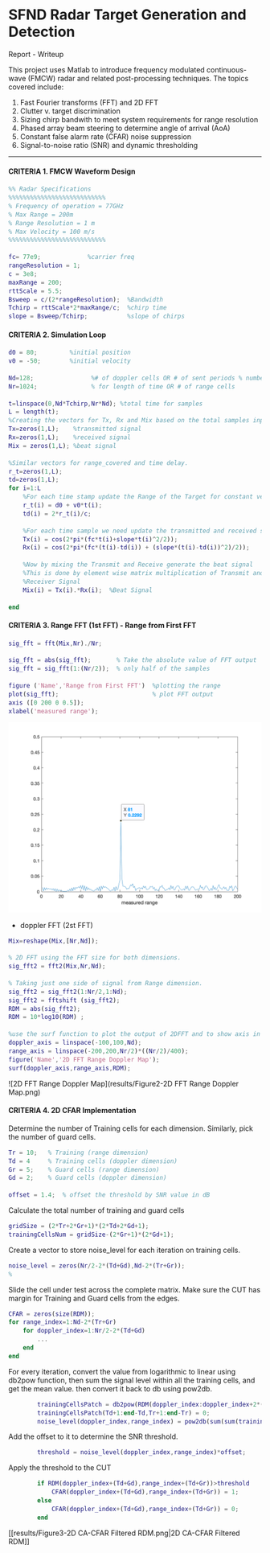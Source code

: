 # SFND Radar Target Generation and Detection
Report  - Writeup

This project uses Matlab to introduce frequency modulated continuous-wave (FMCW) radar and related post-processing techniques. The topics covered include:
1) Fast Fourier transforms (FFT) and 2D FFT
2) Clutter v. target discrimination
3) Sizing chirp bandwith to meet system requirements for range resolution
4) Phased array beam steering to determine angle of arrival (AoA)
5) Constant false alarm rate (CFAR) noise suppression
6) Signal-to-noise ratio (SNR) and dynamic thresholding

---
#### CRITERIA 1. FMCW Waveform Design 
```Matlab
%% Radar Specifications 
%%%%%%%%%%%%%%%%%%%%%%%%%%%
% Frequency of operation = 77GHz
% Max Range = 200m
% Range Resolution = 1 m
% Max Velocity = 100 m/s
%%%%%%%%%%%%%%%%%%%%%%%%%%%

fc= 77e9;             %carrier freq
rangeResolution = 1;
c = 3e8;
maxRange = 200;
rttScale = 5.5;
Bsweep = c/(2*rangeResolution);  %Bandwidth
Tchirp = rttScale*2*maxRange/c;  %chirp time
slope = Bsweep/Tchirp;           %slope of chirps
```

#### CRITERIA 2. Simulation Loop

```Matlab
d0 = 80;         %initial position 
v0 = -50;        %initial velocity

Nd=128;                %# of doppler cells OR # of sent periods % number of chirps
Nr=1024;               % for length of time OR # of range cells      

t=linspace(0,Nd*Tchirp,Nr*Nd); %total time for samples
L = length(t);
%Creating the vectors for Tx, Rx and Mix based on the total samples input.
Tx=zeros(1,L);    %transmitted signal
Rx=zeros(1,L);    %received signal
Mix = zeros(1,L); %beat signal

%Similar vectors for range_covered and time delay.
r_t=zeros(1,L);
td=zeros(1,L);
for i=1:L         
    %For each time stamp update the Range of the Target for constant velocity. 
    r_t(i) = d0 + v0*t(i);
    td(i) = 2*r_t(i)/c;
    
    %For each time sample we need update the transmitted and received signal. 
    Tx(i) = cos(2*pi*(fc*t(i)+slope*t(i)^2/2));
    Rx(i) = cos(2*pi*(fc*(t(i)-td(i)) + (slope*(t(i)-td(i))^2)/2));
    
    %Now by mixing the Transmit and Receive generate the beat signal
    %This is done by element wise matrix multiplication of Transmit and
    %Receiver Signal
    Mix(i) = Tx(i).*Rx(i);  %Beat Signal
    
end
```

#### CRITERIA 3. Range FFT (1st FFT) - Range from First FFT

```Matlab
sig_fft = fft(Mix,Nr)./Nr;

sig_fft = abs(sig_fft);       % Take the absolute value of FFT output
sig_fft = sig_fft(1:(Nr/2));  % only half of the samples

figure ('Name','Range from First FFT')  %plotting the range
plot(sig_fft);                          % plot FFT output 
axis ([0 200 0 0.5]);
xlabel('measured range');

```
<img src="results/Figure1-Range from First FFT.png">


* doppler FFT (2st FFT)

```Matlab
Mix=reshape(Mix,[Nr,Nd]);

% 2D FFT using the FFT size for both dimensions.
sig_fft2 = fft2(Mix,Nr,Nd);

% Taking just one side of signal from Range dimension.
sig_fft2 = sig_fft2(1:Nr/2,1:Nd);
sig_fft2 = fftshift (sig_fft2);
RDM = abs(sig_fft2);
RDM = 10*log10(RDM) ;

%use the surf function to plot the output of 2DFFT and to show axis in both dimensions
doppler_axis = linspace(-100,100,Nd);
range_axis = linspace(-200,200,Nr/2)*((Nr/2)/400);
figure('Name','2D FFT Range Doppler Map');
surf(doppler_axis,range_axis,RDM);
```

![2D FFT Range Doppler Map](results/Figure2-2D FFT Range Doppler Map.png)

#### CRITERIA 4. 2D CFAR Implementation

Determine the number of Training cells for each dimension. Similarly, pick the number of guard cells.

```Matlab
Tr = 10;   % Training (range dimension)
Td = 4     % Training cells (doppler dimension)
Gr = 5;    % Guard cells (range dimension)
Gd = 2;    % Guard cells (doppler dimension)
      
offset = 1.4;  % offset the threshold by SNR value in dB
```
Calculate the total number of training and guard cells
```Matlab
gridSize = (2*Tr+2*Gr+1)*(2*Td+2*Gd+1);
trainingCellsNum = gridSize-(2*Gr+1)*(2*Gd+1);
```
Create a vector to store noise_level for each iteration on training cells.
```Matlab
noise_level = zeros(Nr/2-2*(Td+Gd),Nd-2*(Tr+Gr));
%
```

Slide the cell under test across the complete matrix. 
Make sure the CUT has margin for Training and Guard cells from the edges.

```Matlab
CFAR = zeros(size(RDM));
for range_index=1:Nd-2*(Tr+Gr)
    for doppler_index=1:Nr/2-2*(Td+Gd)
        ...
    end
end
```

For every iteration,  convert the value from logarithmic to linear using db2pow function, then sum the signal level within all the training cells, and get the mean value. then convert it back to db using pow2db.

```Matlab
        trainingCellsPatch = db2pow(RDM(doppler_index:doppler_index+2*(Td+Gd),range_index:range_index+2*(Gr+Tr)));
        trainingCellsPatch(Td+1:end-Td,Tr+1:end-Tr) = 0;
        noise_level(doppler_index,range_index) = pow2db(sum(sum(trainingCellsPatch))/trainingCellsNum);
```

Add the offset to it to determine the SNR threshold.

```Matlab
        threshold = noise_level(doppler_index,range_index)*offset;
```

Apply the threshold to the CUT

```Matlab
        if RDM(doppler_index+(Td+Gd),range_index+(Td+Gr))>threshold
            CFAR(doppler_index+(Td+Gd),range_index+(Td+Gr)) = 1;
        else
            CFAR(doppler_index+(Td+Gd),range_index+(Td+Gr)) = 0;
        end
```


[[results/Figure3-2D CA-CFAR Filtered RDM.png|2D CA-CFAR Filtered RDM]]
